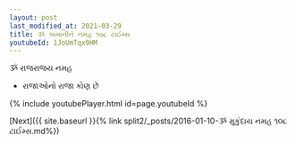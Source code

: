 ```yaml
---
layout: post
last_modified_at: 2021-03-29
title: ૐ અમાનીને નમહ ૧૦૮ ટાઈમ્સ
youtubeId: 1JoUmTqx9HM
---
```

 
 
 ૐ રાજરાજય નમહ  
 
 -  રાજાઓનો રાજા કોણ છે 
 
  
 
  
 
 
 
 
 
 


{% include youtubePlayer.html id=page.youtubeId %}
 
[Next]({{ site.baseurl }}{% link  split2/_posts/2016-01-10-ૐ મુકુંદાય નમહ ૧૦૮ ટાઈમ્સ.md%})
 

